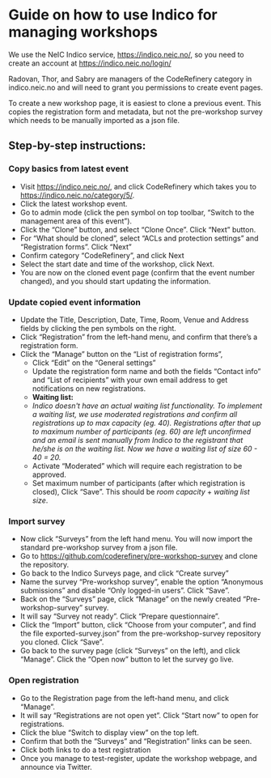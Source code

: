 # Guide on how to use Indico for managing workshops 

We use the NeIC Indico service, https://indico.neic.no/, so you need to create an account at https://indico.neic.no/login/ 

Radovan, Thor, and Sabry are managers of the CodeRefinery category in indico.neic.no and will need to grant you permissions to create event pages.

To create a new workshop page, it is easiest to clone a previous event. This copies the registration form and metadata, but not the pre-workshop survey which needs to be manually imported as a json file.

## Step-by-step instructions:
### Copy basics from latest event
- Visit https://indico.neic.no/, and click CodeRefinery which takes you to https://indico.neic.no/category/5/.
- Click the latest workshop event.
- Go to admin mode (click the pen symbol on top toolbar, “Switch to the management area of this event”).
- Click the “Clone” button, and select “Clone Once”. Click “Next” button.
- For “What should be cloned”, select “ACLs and protection settings” and “Registration forms”. Click “Next”
- Confirm category “CodeRefinery”, and click Next
- Select the start date and time of the workshop, click Next.
- You are now on the cloned event page (confirm that the event number changed), and you should start updating the information. 
### Update copied event information
- Update the Title, Description, Date, Time, Room, Venue and Address fields by clicking the pen symbols on the right.
- Click “Registration” from the left-hand menu, and confirm that there’s a registration form. 
- Click the “Manage” button on the “List of registration forms”,
   - Click “Edit” on the “General settings”
   - Update the registration form name and both the fields “Contact info” and “List of recipients” with your own email address to get notifications on new registrations. 
   - **Waiting list:**
   - *Indico doesn't have an actual waiting list functionality. To implement a waiting list, we use moderated registrations and confirm all registrations up to max capacity (eg. 40). Registrations after that up to maximum number of participants (eg. 60) are left unconfirmed and an email is sent manually from Indico to the registrant that he/she is on the waiting list. Now we have a waiting list of size 60 - 40 = 20.*
   - Activate “Moderated” which will require each registration to be approved.
   - Set maximum number of participants (after which registration is closed), Click “Save”. This should be *room capacity* + *waiting list size*.
### Import survey
- Now click “Surveys” from the left hand menu. You will now import the standard pre-workshop survey from a json file.
- Go to https://github.com/coderefinery/pre-workshop-survey and clone the repository.
- Go back to the Indico Surveys page, and click “Create survey”
- Name the survey “Pre-workshop survey”, enable the option “Anonymous submissions” and disable “Only logged-in users”. Click “Save”.
- Back on the “Surveys” page, click “Manage” on the newly created “Pre-workshop-survey” survey.
- It will say “Survey not ready”. Click “Prepare questionnaire”.
- Click the “Import” button, click “Choose from your computer”, and find the file exported-survey.json” from the pre-workshop-survey repository you cloned. Click “Save”.
- Go back to the survey page (click “Surveys” on the left), and click “Manage”. Click the “Open now” button to let the survey go live.
### Open registration
- Go to the Registration page from the left-hand menu, and click “Manage”.
- It will say “Registrations are not open yet”. Click “Start now” to open for registrations.
- Click the blue “Switch to display view” on the top left.
- Confirm that both the “Surveys” and “Registration” links can be seen. 
- Click both links to do a test registration
- Once you manage to test-register, update the workshop webpage, and announce via Twitter.
